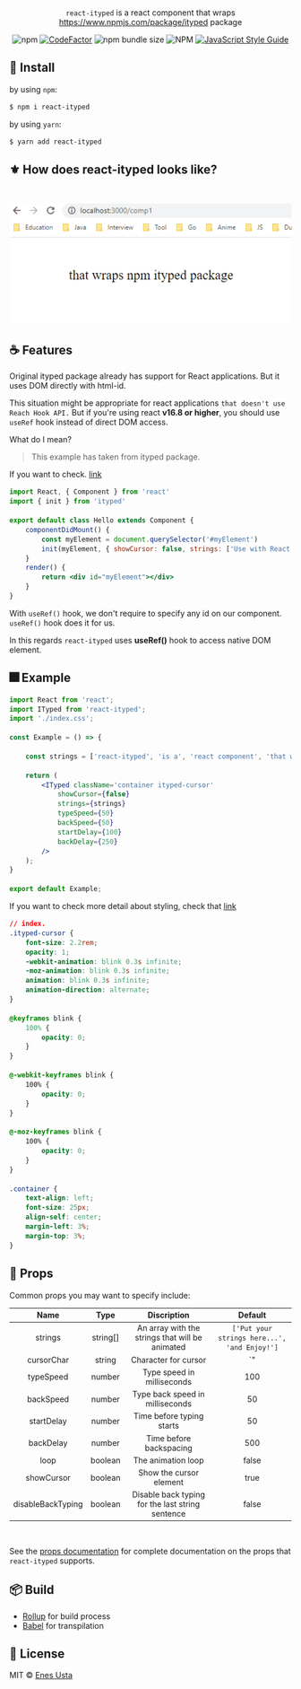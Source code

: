 
<br/>

<div align="center"> 

`react-ityped` is a react component that wraps https://www.npmjs.com/package/ityped package

![npm](https://img.shields.io/npm/v/react-ityped?color=pink&style=for-the-badge)
[![CodeFactor](https://www.codefactor.io/repository/github/enesusta/react-ityped/badge?style=for-the-badge)](https://www.codefactor.io/repository/github/enesusta/react-ityped)
![npm bundle size](https://img.shields.io/bundlephobia/min/react-ityped?color=orange&style=for-the-badge)
![NPM](https://img.shields.io/npm/l/kanca?color=blue&style=for-the-badge)
[![JavaScript Style Guide](https://img.shields.io/badge/code_style-standard-brightgreen.svg?style=for-the-badge&color=black)](https://standardjs.com)

</div>



## 🕺 Install

by using `npm`:
```bash
$ npm i react-ityped 
```

by using `yarn`:

```bash
$ yarn add react-ityped
```

## ⚜️ How does react-ityped looks like?

<br/>

![](https://raw.githubusercontent.com/enesusta/assets-host-for-github-pages/assets/ityped/react-ityped-1.gif)



## ☕️ Features

Original ityped package already has support for React applications. But it uses DOM directly with html-id.

This situation might be appropriate for react applications `that doesn't use Reach Hook API.` But if you're using react **v16.8 or higher**, you should use `useRef` hook instead of direct DOM access.

What do I mean?

> This example has taken from ityped package.

If you want to check. [link](https://github.com/luisvinicius167/ityped#use-with-reactjs)

```jsx
import React, { Component } from 'react'
import { init } from 'ityped'

export default class Hello extends Component {
    componentDidMount() {
        const myElement = document.querySelector('#myElement')
        init(myElement, { showCursor: false, strings: ['Use with React.js!', 'Yeah!'] })
    }
    render() {
        return <div id="myElement"></div>
    }
}
```

With `useRef()` hook, we don't require to specify any id on our component. `useRef()` hook does it for us.

In this regards `react-ityped` uses **useRef()** hook to access native DOM element.

## 🎆 Example

```jsx
import React from 'react';
import ITyped from 'react-ityped';
import './index.css';

const Example = () => {

    const strings = ['react-ityped', 'is a', 'react component', 'that wraps npm ityped package.']

    return (
        <ITyped className='container ityped-cursor'
            showCursor={false}
            strings={strings}
            typeSpeed={50}
            backSpeed={50}
            startDelay={100}
            backDelay={250}
        />
    );
}

export default Example;
```

If you want to check more detail about styling, check that [link](https://github.com/luisvinicius167/ityped#css)

```css
// index.
.ityped-cursor {
    font-size: 2.2rem;
    opacity: 1;
    -webkit-animation: blink 0.3s infinite;
    -moz-animation: blink 0.3s infinite;
    animation: blink 0.3s infinite;
    animation-direction: alternate;
}

@keyframes blink {
    100% {
        opacity: 0;
    }
}

@-webkit-keyframes blink {
    100% {
        opacity: 0;
    }
}

@-moz-keyframes blink {
    100% {
        opacity: 0;
    }
}

.container {
    text-align: left;
    font-size: 25px;
    align-self: center;
    margin-left: 3%;
    margin-top: 3%;
}
```



## 🔧 Props

Common props you may want to specify include:


| Name | Type | Discription | Default |
| :--: | :--: | :--: | :--: |
| strings | string[] | An array with the strings that will be animated | `['Put your strings here...', 'and Enjoy!']`
| cursorChar | string | Character for cursor | `"|"`|
| typeSpeed | number | Type speed in milliseconds | 100 |
| backSpeed | number | Type back speed in milliseconds | 50 |
| startDelay | number | Time before typing starts | 50 |
| backDelay | number | Time before backspacing | 500 |
| loop | boolean | The animation loop | false |
| showCursor | boolean | Show the cursor element | true |
| disableBackTyping | boolean | Disable back typing for the last string sentence | false |

<br/>

See the [props documentation](https://github.com/luisvinicius167/ityped#customization) for complete documentation on the props that `react-ityped` supports.



## 📦 Build 

- [Rollup](https://rollupjs.org/) for build process
- [Babel](https://babeljs.io/) for transpilation


## 📜 License

MIT © [Enes Usta](https://github.com/enesusta)

